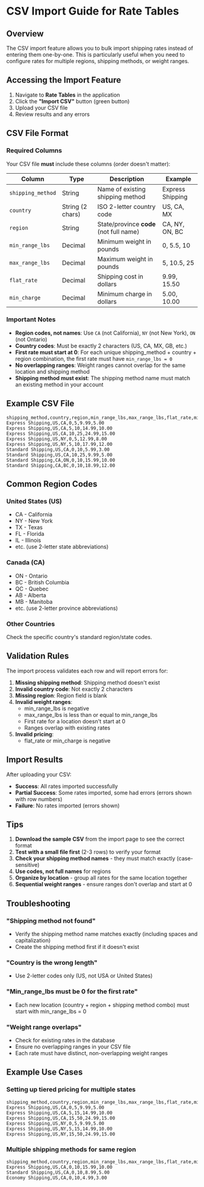 # CSV Import Guide for Rate Tables

## Overview

The CSV import feature allows you to bulk import shipping rates instead of entering them one-by-one. This is particularly useful when you need to configure rates for multiple regions, shipping methods, or weight ranges.

## Accessing the Import Feature

1. Navigate to **Rate Tables** in the application
2. Click the **"Import CSV"** button (green button)
3. Upload your CSV file
4. Review results and any errors

## CSV File Format

### Required Columns

Your CSV file **must** include these columns (order doesn't matter):

| Column | Type | Description | Example |
|--------|------|-------------|---------|
| `shipping_method` | String | Name of existing shipping method | Express Shipping |
| `country` | String (2 chars) | ISO 2-letter country code | US, CA, MX |
| `region` | String | State/province **code** (not full name) | CA, NY, ON, BC |
| `min_range_lbs` | Decimal | Minimum weight in pounds | 0, 5.5, 10 |
| `max_range_lbs` | Decimal | Maximum weight in pounds | 5, 10.5, 25 |
| `flat_rate` | Decimal | Shipping cost in dollars | 9.99, 15.50 |
| `min_charge` | Decimal | Minimum charge in dollars | 5.00, 10.00 |

### Important Notes

- **Region codes, not names**: Use `CA` (not California), `NY` (not New York), `ON` (not Ontario)
- **Country codes**: Must be exactly 2 characters (US, CA, MX, GB, etc.)
- **First rate must start at 0**: For each unique shipping_method + country + region combination, the first rate must have `min_range_lbs = 0`
- **No overlapping ranges**: Weight ranges cannot overlap for the same location and shipping method
- **Shipping method must exist**: The shipping method name must match an existing method in your account

## Example CSV File

```csv
shipping_method,country,region,min_range_lbs,max_range_lbs,flat_rate,min_charge
Express Shipping,US,CA,0,5,9.99,5.00
Express Shipping,US,CA,5,10,14.99,10.00
Express Shipping,US,CA,10,25,24.99,15.00
Express Shipping,US,NY,0,5,12.99,8.00
Express Shipping,US,NY,5,10,17.99,12.00
Standard Shipping,US,CA,0,10,5.99,3.00
Standard Shipping,US,CA,10,25,9.99,5.00
Standard Shipping,CA,ON,0,10,15.99,10.00
Standard Shipping,CA,BC,0,10,18.99,12.00
```

## Common Region Codes

### United States (US)
- CA - California
- NY - New York
- TX - Texas
- FL - Florida
- IL - Illinois
- etc. (use 2-letter state abbreviations)

### Canada (CA)
- ON - Ontario
- BC - British Columbia
- QC - Quebec
- AB - Alberta
- MB - Manitoba
- etc. (use 2-letter province abbreviations)

### Other Countries
Check the specific country's standard region/state codes.

## Validation Rules

The import process validates each row and will report errors for:

1. **Missing shipping method**: Shipping method doesn't exist
2. **Invalid country code**: Not exactly 2 characters
3. **Missing region**: Region field is blank
4. **Invalid weight ranges**: 
   - min_range_lbs is negative
   - max_range_lbs is less than or equal to min_range_lbs
   - First rate for a location doesn't start at 0
   - Ranges overlap with existing rates
5. **Invalid pricing**: 
   - flat_rate or min_charge is negative

## Import Results

After uploading your CSV:

- **Success**: All rates imported successfully
- **Partial Success**: Some rates imported, some had errors (errors shown with row numbers)
- **Failure**: No rates imported (errors shown)

## Tips

1. **Download the sample CSV** from the import page to see the correct format
2. **Test with a small file first** (2-3 rows) to verify your format
3. **Check your shipping method names** - they must match exactly (case-sensitive)
4. **Use codes, not full names** for regions
5. **Organize by location** - group all rates for the same location together
6. **Sequential weight ranges** - ensure ranges don't overlap and start at 0

## Troubleshooting

### "Shipping method not found"
- Verify the shipping method name matches exactly (including spaces and capitalization)
- Create the shipping method first if it doesn't exist

### "Country is the wrong length"
- Use 2-letter codes only (US, not USA or United States)

### "Min_range_lbs must be 0 for the first rate"
- Each new location (country + region + shipping method combo) must start with min_range_lbs = 0

### "Weight range overlaps"
- Check for existing rates in the database
- Ensure no overlapping ranges in your CSV file
- Each rate must have distinct, non-overlapping weight ranges

## Example Use Cases

### Setting up tiered pricing for multiple states
```csv
shipping_method,country,region,min_range_lbs,max_range_lbs,flat_rate,min_charge
Express Shipping,US,CA,0,5,9.99,5.00
Express Shipping,US,CA,5,15,14.99,10.00
Express Shipping,US,CA,15,50,24.99,15.00
Express Shipping,US,NY,0,5,9.99,5.00
Express Shipping,US,NY,5,15,14.99,10.00
Express Shipping,US,NY,15,50,24.99,15.00
```

### Multiple shipping methods for same region
```csv
shipping_method,country,region,min_range_lbs,max_range_lbs,flat_rate,min_charge
Express Shipping,US,CA,0,10,15.99,10.00
Standard Shipping,US,CA,0,10,8.99,5.00
Economy Shipping,US,CA,0,10,4.99,3.00
```

